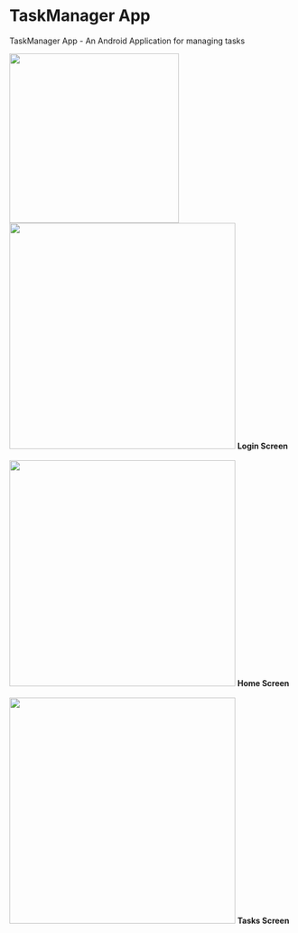 # TaskManager App
TaskManager App - An Android Application for managing tasks

<img src="https://user-images.githubusercontent.com/8918308/67260541-3e4a0c00-f472-11e9-8d74-765c3a01f8e1.png" width="300">

<img src="https://user-images.githubusercontent.com/8918308/67542776-bb6cbf80-f6c4-11e9-896b-0422d908e309.png" width="400">
<b>Login Screen</b> <br/><br/>

<img src="https://user-images.githubusercontent.com/8918308/67260557-4dc95500-f472-11e9-9376-1c6df899e66d.png" width="400">
<b>Home Screen</b> <br/><br/>

<img src="https://user-images.githubusercontent.com/8918308/67260558-4e61eb80-f472-11e9-9821-a0b14ee1aa73.png" width="400">
<b>Tasks Screen</b><br/><br/>
